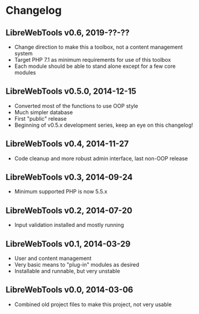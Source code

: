 # Changelog

## LibreWebTools v0.6, 2019-??-??
- Change direction to make this a toolbox, not a content management system
- Target PHP 7.1 as minimum requirements for use of this toolbox
- Each module should be able to stand alone except for a few core modules

## LibreWebTools v0.5.0, 2014-12-15
- Converted most of the functions to use OOP style
- Much simpler database
- First "public" release
- Beginning of v0.5.x development series, keep an eye on this changelog!

## LibreWebTools v0.4, 2014-11-27
- Code cleanup and more robust admin interface, last non-OOP release

## LibreWebTools v0.3, 2014-09-24
- Minimum supported PHP is now 5.5.x

## LibreWebTools v0.2, 2014-07-20
- Input validation installed and mostly running

## LibreWebTools v0.1, 2014-03-29
- User and content management
- Very basic means to "plug-in" modules as desired
- Installable and runnable, but very unstable

## LibreWebTools v0.0, 2014-03-06
- Combined old project files to make this project, not very usable

